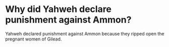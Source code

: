 # Why did Yahweh declare punishment against Ammon?

Yahweh declared punishment against Ammon because they ripped open the pregnant women of Gilead.
